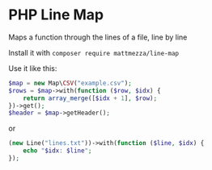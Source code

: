 PHP Line Map
======

Maps a function through the lines of a file, line by line

Install it with `composer require mattmezza/line-map`

Use it like this:

```php
$map = new Map\CSV("example.csv");
$rows = $map->with(function ($row, $idx) {
    return array_merge([$idx + 1], $row);
})->get();
$header = $map->getHeader();
```

or

```php
(new Line("lines.txt"))->with(function ($line, $idx) {
    echo "$idx: $line";
});
```